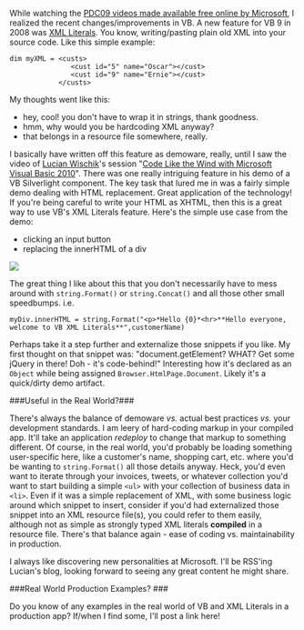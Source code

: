 <!--{Title:"XML Literals in VB – Real World Usefulness?", PublishedOn:"2009-11-28T20:32:11", Intro:"Just a quick recent thought. As I am watching the PDC09 videos made available free online by Microso", Tags:["vb","c#","xml"]} -->

While watching the [PDC09 videos made available free online by Microsoft](http://microsoftpdc.com/Videos), I realized the recent changes/improvements in VB. A new feature for VB 9 in 2008 was [XML Literals](http://msdn.microsoft.com/en-us/library/bb384629.aspx). You know, writing/pasting plain old XML into your source code.  Like this simple example:

    dim myXML = <custs>                
                   <cust id="5" name="Oscar"></cust>
                   <cust id="9" name="Ernie"></cust> 
                </custs>
    
My thoughts went like this:

* hey, cool! you don't have to wrap it in strings, thank goodness. 
* hmm, why would you be hardcoding XML anyway? 
* that belongs in a resource file somewhere, really. 

I basically have written off this feature as demoware, really, until I saw the video of [Lucian Wischik](http://blogs.msdn.com/lucian/)'s session "[Code Like the Wind with Microsoft Visual Basic 2010](http://microsoftpdc.com/Sessions/FT32)". There was one really intriguing feature in his demo of a VB Silverlight component. 
The key task that lured me in was a fairly simple demo dealing with HTML replacement. Great application of the technology! If you're being careful to write your HTML as XHTML, then this is a great way to use VB's XML Literals feature. Here's the simple use case from the demo:

* clicking an input button 
* replacing the innerHTML of a div 

![](http://i.imgur.com/TzKHylQ.png)

The great thing I like about this that you don't necessarily have to mess around with `string.Format()` or `string.Concat()` and all those other small speedbumps. i.e.

    myDiv.innerHTML = string.Format("<p>*Hello {0}*<hr>**Hello everyone, welcome to VB XML Literals**",customerName)

Perhaps take it a step further and externalize those snippets if you like. My first thought on that snippet was: "document.getElement? WHAT? Get some jQuery in there! Doh - it's code-behind!" Interesting how it's declared as an `Object` while being assigned `Browser.HtmlPage.Document`. Likely it's a quick/dirty demo artifact.

###Useful in the Real World?###

There's always the balance of demoware *vs.* actual best practices *vs.* your development standards. I am leery of hard-coding markup in your compiled app. It'll take an application *redeploy* to change that markup to something different. 
Of course, in the real world, you'd probably be loading something user-specific here, like a customer's name, shopping cart, etc. where you'd be wanting to `string.Format()` all those details anyway. Heck, you'd even want to iterate through your invoices, tweets, or whatever collection you'd want to start building a simple `<ul>` with your collection of business data in `<li>`. 
Even if it was a simple replacement of XML, with some business logic around which snippet to insert, consider if you'd had externalized those snippet into an XML resource file(s), you could refer to them easily, although not as simple as strongly typed XML literals **compiled** in a resource file. There's that balance again - ease of coding vs. maintainability in production.
 
I always like discovering new personalities at Microsoft. I'll be RSS'ing Lucian's blog, looking forward to seeing any great content he might share. 

###Real World Production Examples? ###

Do you know of any examples in the real world of VB and XML Literals in a production app? If/when I find some, I'll post a link here!
